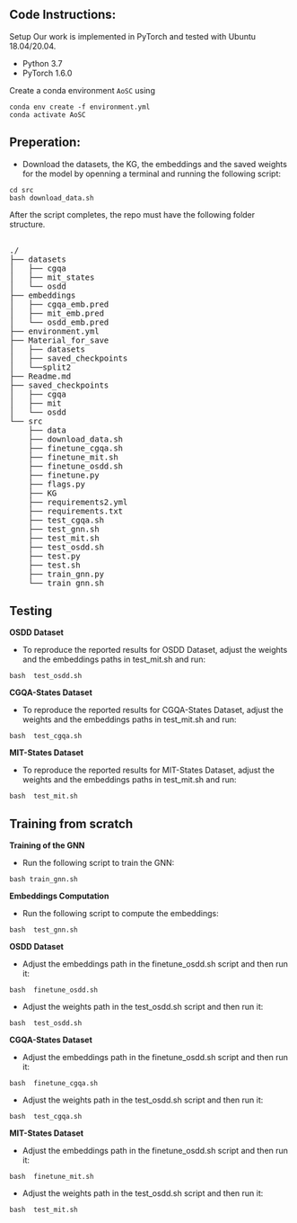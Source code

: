 

## Code Instructions:
Setup
Our work is implemented in PyTorch and tested with Ubuntu 18.04/20.04.

- Python 3.7
- PyTorch 1.6.0

Create a conda environment `AoSC` using
```
conda env create -f environment.yml
conda activate AoSC
```

## Preperation:
- Download the datasets, the KG, the embeddings and the saved weights for the model by openning a terminal and running the following script:

```
cd src
bash download_data.sh

```


After the  script completes, the repo must have the following folder structure.

<pre>

./
├── datasets
│   ├── cgqa
│   ├── mit_states
│   └── osdd
├── embeddings
│   ├── cgqa_emb.pred
│   ├── mit_emb.pred
│   └── osdd_emb.pred
├── environment.yml
├── Material_for_save
│   ├── datasets
│   ├── saved_checkpoints
│   └──split2
├── Readme.md
├── saved_checkpoints
│   ├── cgqa
│   ├── mit
│   └── osdd
└── src
    ├── data
    ├── download_data.sh
    ├── finetune_cgqa.sh
    ├── finetune_mit.sh
    ├── finetune_osdd.sh
    ├── finetune.py
    ├── flags.py
    ├── KG
    ├── requirements2.yml
    ├── requirements.txt
    ├── test_cgqa.sh
    ├── test_gnn.sh
    ├── test_mit.sh
    ├── test_osdd.sh
    ├── test.py
    ├── test.sh
    ├── train_gnn.py
    └── train_gnn.sh
</pre>


## Testing

**OSDD  Dataset**

- To reproduce the reported results for OSDD  Dataset, adjust the weights and the embeddings paths in test_mit.sh and run:

```
bash  test_osdd.sh

```

**CGQA-States  Dataset**

- To reproduce the reported results for CGQA-States Dataset, adjust the weights and the embeddings paths in test_mit.sh and run:

```
bash  test_cgqa.sh

```

**MIT-States  Dataset**

- To reproduce the reported results for MIT-States Dataset, adjust the weights and the embeddings paths in test_mit.sh and run:

```
bash  test_mit.sh

```


## Training from scratch


**Training of the GNN**

- Run the following script to train the GNN:

```
bash train_gnn.sh

```


**Embeddings Computation**

- Run the following script to compute the embeddings:

```
bash  test_gnn.sh

```


**OSDD  Dataset**

- Adjust the embeddings path in the finetune_osdd.sh script and then run it:



```
bash  finetune_osdd.sh

```

- Adjust the weights path in the test_osdd.sh script and then run it:


```
bash  test_osdd.sh

```

**CGQA-States  Dataset**

- Adjust the embeddings path in the finetune_osdd.sh script and then run it:



```
bash  finetune_cgqa.sh

```

- Adjust the weights path in the test_osdd.sh script and then run it:


```
bash  test_cgqa.sh

```

**MIT-States  Dataset**

- Adjust the embeddings path in the finetune_osdd.sh script and then run it:



```
bash  finetune_mit.sh

```

- Adjust the weights path in the test_osdd.sh script and then run it:


```
bash  test_mit.sh

```

